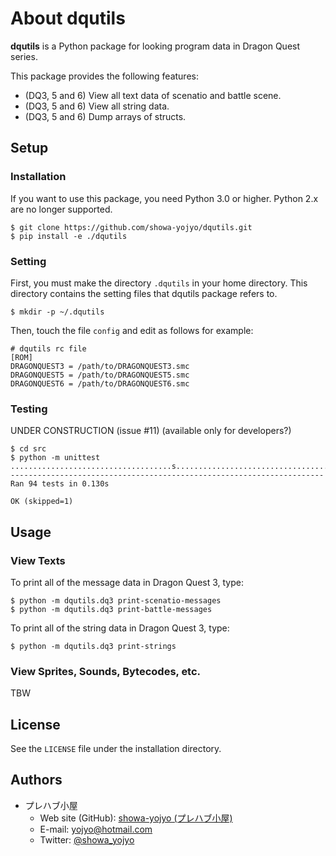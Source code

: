 # About dqutils

**dqutils** is a Python package for looking program data in Dragon Quest series.

This package provides the following features:

* (DQ3, 5 and 6) View all text data of scenatio and battle scene.
* (DQ3, 5 and 6) View all string data.
* (DQ3, 5 and 6) Dump arrays of structs.

## Setup

### Installation

If you want to use this package, you need Python 3.0 or higher.
Python 2.x are no longer supported.

    $ git clone https://github.com/showa-yojyo/dqutils.git
    $ pip install -e ./dqutils

### Setting

First, you must make the directory `.dqutils` in your home directory.
This directory contains the setting files that dqutils package refers to.

    $ mkdir -p ~/.dqutils

Then, touch the file `config` and edit as follows for example:

    # dqutils rc file
    [ROM]
    DRAGONQUEST3 = /path/to/DRAGONQUEST3.smc
    DRAGONQUEST5 = /path/to/DRAGONQUEST5.smc
    DRAGONQUEST6 = /path/to/DRAGONQUEST6.smc

### Testing

UNDER CONSTRUCTION (issue #11) (available only for developers?)

    $ cd src
    $ python -m unittest
    ....................................s.........................................................
    ----------------------------------------------------------------------
    Ran 94 tests in 0.130s
    
    OK (skipped=1)

## Usage

### View Texts

To print all of the message data in Dragon Quest 3, type:

    $ python -m dqutils.dq3 print-scenatio-messages
    $ python -m dqutils.dq3 print-battle-messages

To print all of the string data in Dragon Quest 3, type:

    $ python -m dqutils.dq3 print-strings

### View Sprites, Sounds, Bytecodes, etc.

TBW

## License

See the `LICENSE` file under the installation directory.

## Authors

* プレハブ小屋
  * Web site (GitHub): [showa-yojyo (プレハブ小屋)](https://github.com/showa-yojyo/)
  * E-mail: yojyo@hotmail.com
  * Twitter: [@showa_yojyo](https://twitter.com/showa_yojyo)
